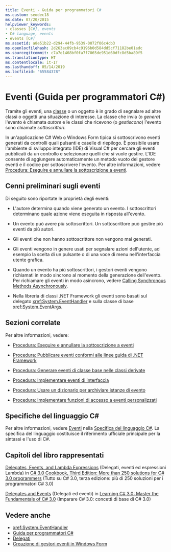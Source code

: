 ```yaml
---
title: Eventi - Guida per programmatori C#
ms.custom: seodec18
ms.date: 07/20/2015
helpviewer_keywords:
- classes [C#], events
- C# language, events
- events [C#]
ms.assetid: a8e51b22-d294-44fb-9539-0072f06c4cb3
ms.openlocfilehash: 2d263ac09cb4c9196b0d584dd5cf71182be01adc
ms.sourcegitcommit: c7a7e1468bf0fa7f7065de951d60dfc8d5ba89f5
ms.translationtype: HT
ms.contentlocale: it-IT
ms.lasthandoff: 05/14/2019
ms.locfileid: "65584378"
---
```

# <a name="events-c-programming-guide"></a>Eventi (Guida per programmatori C#)
Tramite gli eventi, una [classe](../../../csharp/language-reference/keywords/class.md) o un oggetto è in grado di segnalare ad altre classi o oggetti una situazione di interesse. La classe che invia (o *genera*) l'evento è chiamata *autore* e le classi che ricevono (o *gestiscono*) l'evento sono chiamate *sottoscrittori*.  
  
 In un'applicazione C# Web o Windows Form tipica si sottoscrivono eventi generati da controlli quali pulsanti e caselle di riepilogo. È possibile usare l'ambiente di sviluppo integrato (IDE) di Visual C# per cercare gli eventi pubblicati da un controllo e selezionare quelli che si vuole gestire. L'IDE consente di aggiungere automaticamente un metodo vuoto del gestore eventi e il codice per sottoscrivere l'evento. Per altre informazioni, vedere [Procedura: Eseguire e annullare la sottoscrizione a eventi](../../../csharp/programming-guide/events/how-to-subscribe-to-and-unsubscribe-from-events.md).  
  
## <a name="events-overview"></a>Cenni preliminari sugli eventi  
 Di seguito sono riportate le proprietà degli eventi:  
  
- L'autore determina quando viene generato un evento. I sottoscrittori determinano quale azione viene eseguita in risposta all'evento.  
  
- Un evento può avere più sottoscrittori. Un sottoscrittore può gestire più eventi da più autori.  
  
- Gli eventi che non hanno sottoscrittore non vengono mai generati.  
  
- Gli eventi vengono in genere usati per segnalare azioni dell'utente, ad esempio la scelta di un pulsante o di una voce di menu nell'interfaccia utente grafica.  
  
- Quando un evento ha più sottoscrittori, i gestori eventi vengono richiamati in modo sincrono al momento della generazione dell'evento. Per richiamare gli eventi in modo asincrono, vedere [Calling Synchronous Methods Asynchronously](../../../../docs/standard/asynchronous-programming-patterns/calling-synchronous-methods-asynchronously.md).  
  
- Nella libreria di classi .NET Framework gli eventi sono basati sul delegato <xref:System.EventHandler> e sulla classe di base <xref:System.EventArgs>.  
  
## <a name="related-sections"></a>Sezioni correlate  
 Per altre informazioni, vedere:  
  
- [Procedura: Eseguire e annullare la sottoscrizione a eventi](../../../csharp/programming-guide/events/how-to-subscribe-to-and-unsubscribe-from-events.md)  
  
- [Procedura: Pubblicare eventi conformi alle linee guida di .NET Framework](../../../csharp/programming-guide/events/how-to-publish-events-that-conform-to-net-framework-guidelines.md)  
  
- [Procedura: Generare eventi di classe base nelle classi derivate](../../../csharp/programming-guide/events/how-to-raise-base-class-events-in-derived-classes.md)  
  
- [Procedura:  Implementare eventi di interfaccia](../../../csharp/programming-guide/events/how-to-implement-interface-events.md)  
  
- [Procedura: Usare un dizionario per archiviare istanze di evento](../../../csharp/programming-guide/events/how-to-use-a-dictionary-to-store-event-instances.md)  
  
- [Procedura: Implementare funzioni di accesso a eventi personalizzati](../../../csharp/programming-guide/events/how-to-implement-custom-event-accessors.md)  
  
## <a name="c-language-specification"></a>Specifiche del linguaggio C#  

Per altre informazioni, vedere [Eventi](~/_csharplang/spec/classes.md#events) nella [Specifica del linguaggio C#](../../language-reference/language-specification/index.md). La specifica del linguaggio costituisce il riferimento ufficiale principale per la sintassi e l'uso di C#.
  
## <a name="featured-book-chapters"></a>Capitoli del libro rappresentati  
 [Delegates, Events, and Lambda Expressions](https://docs.microsoft.com/previous-versions/visualstudio/visual-studio-2008/ff518994%28v=orm.10%29) (Delegati, eventi ed espressioni Lambda) in [C# 3.0 Cookbook, Third Edition: More than 250 solutions for C# 3.0 programmers](https://docs.microsoft.com/previous-versions/visualstudio/visual-studio-2008/ff518995%28v=orm.10%29) (Tutto su C# 3.0, terza edizione: più di 250 soluzioni per i programmatori C# 3.0)  
  
 [Delegates and Events](https://docs.microsoft.com/previous-versions/visualstudio/visual-studio-2008/ff652490%28v=orm.10%29) (Delegati ed eventi) in [Learning C# 3.0: Master the Fundamentals of C# 3.0](https://docs.microsoft.com/previous-versions/visualstudio/visual-studio-2008/ff652493%28v=orm.10%29) (Imparare C# 3.0: concetti di base di C# 3.0)  
  
## <a name="see-also"></a>Vedere anche

- <xref:System.EventHandler>
- [Guida per programmatori C#](../../../csharp/programming-guide/index.md)
- [Delegati](../../../csharp/programming-guide/delegates/index.md)
- [Creazione di gestori eventi in Windows Form](../../../../docs/framework/winforms/creating-event-handlers-in-windows-forms.md)
